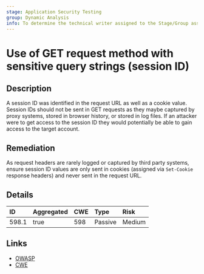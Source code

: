 ```yaml
---
stage: Application Security Testing
group: Dynamic Analysis
info: To determine the technical writer assigned to the Stage/Group associated with this page, see https://handbook.gitlab.com/handbook/product/ux/technical-writing/#assignments
---
```


# Use of GET request method with sensitive query strings (session ID)

## Description

A session ID was identified in the request URL as well as a cookie value. Session
IDs should not be sent in GET requests as they maybe captured by proxy systems, stored in
browser history, or stored in log files. If an attacker were to get access to the session
ID they would potentially be able to gain access to the target account.

## Remediation

As request headers are rarely logged or captured by third party systems, ensure session ID
values are only sent in cookies (assigned via `Set-Cookie` response headers) and never sent
in the request URL.

## Details

| ID | Aggregated | CWE | Type | Risk |
|:---|:--------|:--------|:--------|:--------|
| 598.1 | true | 598 | Passive | Medium |

## Links

- [OWASP](https://owasp.org/www-community/vulnerabilities/Information_exposure_through_query_strings_in_url)
- [CWE](https://cwe.mitre.org/data/definitions/598.html)
